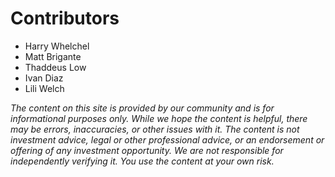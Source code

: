 # Contributors

* Harry Whelchel
* Matt Brigante
* Thaddeus Low
* Ivan Diaz
* Lili Welch

_The content on this site is provided by our community and is for informational purposes only. While we hope the content is helpful, there may be errors, inaccuracies, or other issues with it. The content is not investment advice, legal or other professional advice, or an endorsement or offering of any investment opportunity. We are not responsible for independently verifying it. You use the content at your own risk._
